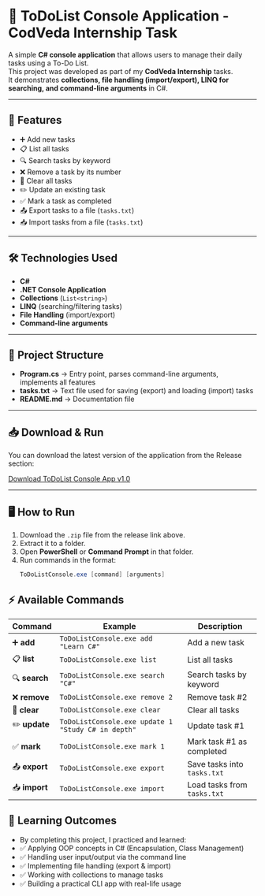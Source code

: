 # 📝 ToDoList Console Application - CodVeda Internship Task

A simple **C# console application** that allows users to manage their daily tasks using a To-Do List.  
This project was developed as part of my **CodVeda Internship** tasks.  
It demonstrates **collections, file handling (import/export), LINQ for searching, and command-line arguments** in C#.

---

## 🚀 Features
- ➕ Add new tasks  
- 📋 List all tasks  
- 🔍 Search tasks by keyword  
- ❌ Remove a task by its number  
- 🧹 Clear all tasks  
- ✏️ Update an existing task  
- ✅ Mark a task as completed  
- 📤 Export tasks to a file (`tasks.txt`)  
- 📥 Import tasks from a file (`tasks.txt`)  

---

## 🛠️ Technologies Used
- **C#**  
- **.NET Console Application**  
- **Collections** (`List<string>`)  
- **LINQ** (searching/filtering tasks)  
- **File Handling** (import/export)  
- **Command-line arguments**  

---

## 📂 Project Structure
- **Program.cs** → Entry point, parses command-line arguments, implements all features  
- **tasks.txt** → Text file used for saving (export) and loading (import) tasks  
- **README.md** → Documentation file  

---

## 📥 Download & Run
You can download the latest version of the application from the Release section:

[Download ToDoList Console App v1.0](https://github.com/Ahmed-Ayman630/ToDoList-ConsoleApp/releases/download/v1.0/ToDoListConsole.zip)

---

## 🖥️ How to Run
1. Download the `.zip` file from the release link above.  
2. Extract it to a folder.  
3. Open **PowerShell** or **Command Prompt** in that folder.  
4. Run commands in the format:
   ```powershell
   ToDoListConsole.exe [command] [arguments]

## ⚡ Available Commands

| Command | Example | Description |
|---------|---------|-------------|
| ➕ **add** | `ToDoListConsole.exe add "Learn C#"` | Add a new task |
| 📋 **list** | `ToDoListConsole.exe list` | List all tasks |
| 🔍 **search** | `ToDoListConsole.exe search "C#"` | Search tasks by keyword |
| ❌ **remove** | `ToDoListConsole.exe remove 2` | Remove task #2 |
| 🧹 **clear** | `ToDoListConsole.exe clear` | Clear all tasks |
| ✏️ **update** | `ToDoListConsole.exe update 1 "Study C# in depth"` | Update task #1 |
| ✅ **mark** | `ToDoListConsole.exe mark 1` | Mark task #1 as completed |
| 📤 **export** | `ToDoListConsole.exe export` | Save tasks into `tasks.txt` |
| 📥 **import** | `ToDoListConsole.exe import` | Load tasks from `tasks.txt` |


## 🎯 Learning Outcomes
- By completing this project, I practiced and learned:
- ✅ Applying OOP concepts in C# (Encapsulation, Class Management)
- ✅ Handling user input/output via the command line
- ✅ Implementing file handling (export & import)
- ✅ Working with collections to manage tasks
- ✅ Building a practical CLI app with real-life usage


